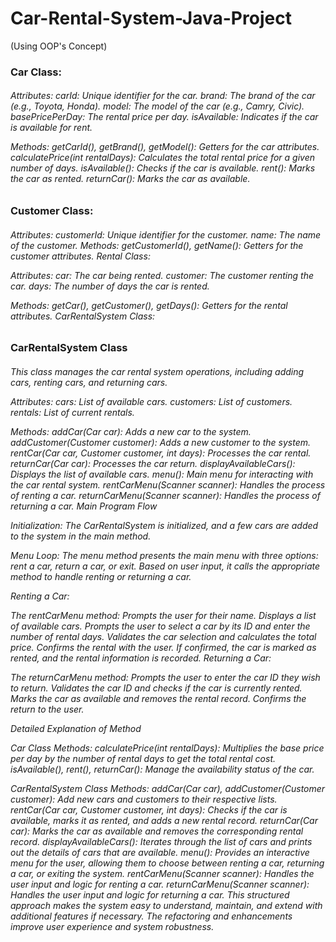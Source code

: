 # Car-Rental-System-Java-Project
(Using OOP's Concept)

<h3>Car Class: </h3>
<h6>
Attributes:
carId: Unique identifier for the car.
brand: The brand of the car (e.g., Toyota, Honda).
model: The model of the car (e.g., Camry, Civic).
basePricePerDay: The rental price per day.
isAvailable: Indicates if the car is available for rent.

Methods:
getCarId(), getBrand(), getModel(): Getters for the car attributes.
calculatePrice(int rentalDays): Calculates the total rental price for a given number of days.
isAvailable(): Checks if the car is available.
rent(): Marks the car as rented.
returnCar(): Marks the car as available.
</h6>

<h3>Customer Class:</h3>
<h6>
Attributes:
customerId: Unique identifier for the customer.
name: The name of the customer.
Methods:
getCustomerId(), getName(): Getters for the customer attributes.
Rental Class:

Attributes:
car: The car being rented.
customer: The customer renting the car.
days: The number of days the car is rented.

Methods:
getCar(), getCustomer(), getDays(): Getters for the rental attributes.
CarRentalSystem Class:
</h6>

<h3>CarRentalSystem Class</h3>
<h6>
This class manages the car rental system operations, including adding cars, renting cars, and returning cars.

Attributes:
cars: List of available cars.
customers: List of customers.
rentals: List of current rentals.

Methods:
addCar(Car car): Adds a new car to the system.
addCustomer(Customer customer): Adds a new customer to the system.
rentCar(Car car, Customer customer, int days): Processes the car rental.
returnCar(Car car): Processes the car return.
displayAvailableCars(): Displays the list of available cars.
menu(): Main menu for interacting with the car rental system.
rentCarMenu(Scanner scanner): Handles the process of renting a car.
returnCarMenu(Scanner scanner): Handles the process of returning a car.
Main Program Flow

Initialization:
The CarRentalSystem is initialized, and a few cars are added to the system in the main method.

Menu Loop:
The menu method presents the main menu with three options: rent a car, return a car, or exit.
Based on user input, it calls the appropriate method to handle renting or returning a car.

Renting a Car:

The rentCarMenu method:
Prompts the user for their name.
Displays a list of available cars.
Prompts the user to select a car by its ID and enter the number of rental days.
Validates the car selection and calculates the total price.
Confirms the rental with the user.
If confirmed, the car is marked as rented, and the rental information is recorded.
Returning a Car:

The returnCarMenu method:
Prompts the user to enter the car ID they wish to return.
Validates the car ID and checks if the car is currently rented.
Marks the car as available and removes the rental record.
Confirms the return to the user.

Detailed Explanation of Method

Car Class Methods:
calculatePrice(int rentalDays): Multiplies the base price per day by the number of rental days to get the total rental cost.
isAvailable(), rent(), returnCar(): Manage the availability status of the car.

CarRentalSystem Class Methods:
addCar(Car car), addCustomer(Customer customer): Add new cars and customers to their respective lists.
rentCar(Car car, Customer customer, int days): Checks if the car is available, marks it as rented, and adds a new rental record.
returnCar(Car car): Marks the car as available and removes the corresponding rental record.
displayAvailableCars(): Iterates through the list of cars and prints out the details of cars that are available.
menu(): Provides an interactive menu for the user, allowing them to choose between renting a car, returning a car, or exiting the system.
rentCarMenu(Scanner scanner): Handles the user input and logic for renting a car.
returnCarMenu(Scanner scanner): Handles the user input and logic for returning a car.
This structured approach makes the system easy to understand, maintain, and extend with additional features if necessary. The refactoring and enhancements improve user experience and system robustness.
</h6>
